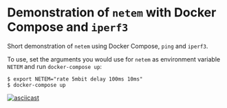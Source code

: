 # Demonstration of `netem` with Docker Compose and `iperf3`

Short demonstration of `netem` using Docker Compose, `ping` and `iperf3`.

To use, set the arguments you would use for `netem` as environment variable `NETEM` and run `docker-compose up`:
```
$ export NETEM="rate 5mbit delay 100ms 10ms"
$ docker-compose up
```

[![asciicast](https://asciinema.org/a/x2cpIRXYK4exdBc1e8l254eGV.svg)](https://asciinema.org/a/x2cpIRXYK4exdBc1e8l254eGV)